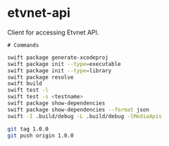 # etvnet-api

Client for accessing Etvnet API.

    # Commands
    
```sh
swift package generate-xcodeproj
swift package init --type=executable
swift package init --type=library
swift package resolve
swift build
swift test -l
swift test -s <testname>
swift package show-dependencies
swift package show-dependencies --format json
swift -I .build/debug -L .build/debug -lMediaApis
```

```bash
git tag 1.0.0
git push origin 1.0.0
```

  